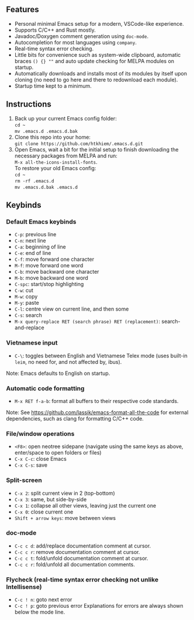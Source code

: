 ## Features
- Personal minimal Emacs setup for a modern, VSCode-like experience.
- Supports C/C++ and Rust mostly.
- Javadoc/Doxygen comment generation using `doc-mode`.
- Autocompletion for most languages using `company`.
- Real-time syntax error checking.
- Little bits for convenience such as system-wide clipboard, automatic braces `() {} ""` and auto update checking for MELPA modules on startup.
- Automatically downloads and installs most of its modules by itself upon cloning (no need to go here and there to redownload each module).
- Startup time kept to a minimum.
## Instructions
1. Back up your current Emacs config folder:  
`cd ~`  
`mv .emacs.d .emacs.d.bak`  
1. Clone this repo into your home:  
`git clone https://github.com/htkhiem/.emacs.d.git`
2. Open Emacs, wait a bit for the initial setup to finish downloading the necessary packages from MELPA and run:  
`M-x all-the-icons-install-fonts`.  
To restore your old Emacs config:  
`cd ~`  
`rm -rf .emacs.d`  
`mv .emacs.d.bak .emacs.d`  
## Keybinds
### Default Emacs keybinds
- `C-p`: previous line
- `C-n`: next line
- `C-a`: beginning of line
- `C-e`: end of line
- `C-f`: move forward one character
- `M-f`: move forward one word
- `C-b`: move backward one character
- `M-b`: move backward one word
- `C-spc`: start/stop highlighting
- `C-w`: cut
- `M-w`: copy
- `M-y`: paste
- `C-l`: centre view on current line, and then some
- `C-s`: search
- `M-x query-replace RET (search phrase) RET (replacement)`: search-and-replace

### Vietnamese input
- `C-\`: toggles between English and Vietnamese Telex mode (uses built-in `leim`, no need for, and not affected by, ibus).

Note: Emacs defaults to English on startup.

### Automatic code formatting
- `M-x RET f-a-b`: format all buffers to their respective code standards.

Note: See https://github.com/lassik/emacs-format-all-the-code for external dependencies, such as clang for formatting C/C++ code.

### File/window operations
- `<F8>`: open neotree sidepane (navigate using the same keys as above, enter/space to open folders or files)
- `C-x C-c`: close Emacs
- `C-x C-s`: save

### Split-screen
- `C-x 2`: split current view in 2 (top-bottom)
- `C-x 3`: same, but side-by-side
- `C-x 1`: collapse all other views, leaving just the current one
- `C-x 0`: close current one
- `Shift + arrow keys`: move between views

### doc-mode
- `C-c c d`: add/replace documentation comment at cursor.
- `C-c c r`: remove documentation comment at cursor.
- `C-c c t`: fold/unfold documentation comment at cursor.
- `C-c c r`: fold/unfold all documentation comments.

### Flycheck (real-time syntax error checking not unlike Intellisense)
- `C-c ! n`: goto next error
- `C-c ! p`: goto previous error
Explanations for errors are always shown below the mode line.

